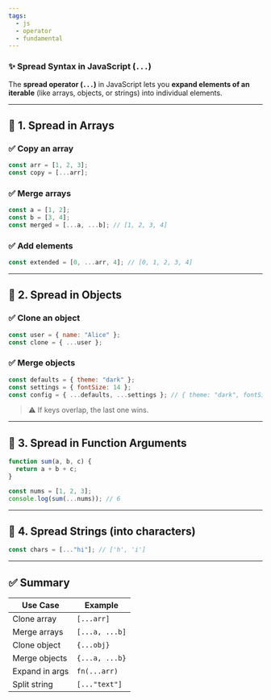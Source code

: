 ```yaml
---
tags:
  - js
  - operator
  - fundamental
---
```


### ✨ Spread Syntax in JavaScript (`...`)

The **spread operator (`...`)** in JavaScript lets you **expand elements of an iterable** (like arrays, objects, or strings) into individual elements.

---

## 🔹 1. **Spread in Arrays**

### ✅ Copy an array

```js
const arr = [1, 2, 3];
const copy = [...arr];
```

### ✅ Merge arrays

```js
const a = [1, 2];
const b = [3, 4];
const merged = [...a, ...b]; // [1, 2, 3, 4]
```

### ✅ Add elements

```js
const extended = [0, ...arr, 4]; // [0, 1, 2, 3, 4]
```

---

## 🔹 2. **Spread in Objects**

### ✅ Clone an object

```js
const user = { name: "Alice" };
const clone = { ...user };
```

### ✅ Merge objects

```js
const defaults = { theme: "dark" };
const settings = { fontSize: 14 };
const config = { ...defaults, ...settings }; // { theme: "dark", fontSize: 14 }
```

> ⚠️ If keys overlap, the last one wins.

---

## 🔹 3. **Spread in Function Arguments**

```js
function sum(a, b, c) {
  return a + b + c;
}

const nums = [1, 2, 3];
console.log(sum(...nums)); // 6
```

---

## 🔹 4. **Spread Strings (into characters)**

```js
const chars = [..."hi"]; // ['h', 'i']
```

---

## ✅ Summary

|Use Case|Example|
|---|---|
|Clone array|`[...arr]`|
|Merge arrays|`[...a, ...b]`|
|Clone object|`{...obj}`|
|Merge objects|`{...a, ...b}`|
|Expand in args|`fn(...arr)`|
|Split string|`[..."text"]`|